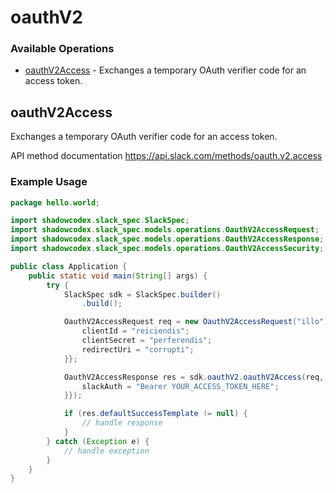 # oauthV2

### Available Operations

* [oauthV2Access](#oauthv2access) - Exchanges a temporary OAuth verifier code for an access token.

## oauthV2Access

Exchanges a temporary OAuth verifier code for an access token.

API method documentation
<https://api.slack.com/methods/oauth.v2.access>

### Example Usage

```java
package hello.world;

import shadowcodex.slack_spec.SlackSpec;
import shadowcodex.slack_spec.models.operations.OauthV2AccessRequest;
import shadowcodex.slack_spec.models.operations.OauthV2AccessResponse;
import shadowcodex.slack_spec.models.operations.OauthV2AccessSecurity;

public class Application {
    public static void main(String[] args) {
        try {
            SlackSpec sdk = SlackSpec.builder()
                .build();

            OauthV2AccessRequest req = new OauthV2AccessRequest("illo") {{
                clientId = "reiciendis";
                clientSecret = "perferendis";
                redirectUri = "corrupti";
            }};            

            OauthV2AccessResponse res = sdk.oauthV2.oauthV2Access(req, new OauthV2AccessSecurity("maiores") {{
                slackAuth = "Bearer YOUR_ACCESS_TOKEN_HERE";
            }});

            if (res.defaultSuccessTemplate != null) {
                // handle response
            }
        } catch (Exception e) {
            // handle exception
        }
    }
}
```
